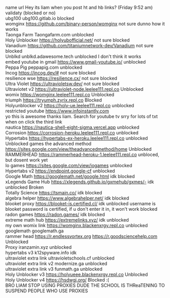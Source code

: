 name		url		Hey its liam when you post ht and hb links? (Friday 9:52 am)				validaty (blocked or no)							
ubg100		ubg100.gitlab.io						blocked							
womginx		https://github.com/binary-person/womginx						not sure	dunno how it works						
Taonga Farm		Taongafarm.com 						unblocked							
Holy Unblocker		https://holyubofficial.net/						not sure	blocked						
Vanadium		https://github.com/titaniumnetwork-dev/Vanadium						not sure	blocked						
Unblkd		unblkd.adawesome.tech 						unblocked	I don't think it works						
embed youtube in gmail		https://www.gmail-youtube.io/						unblocked							
Peppa Pig		peppapig.com						unblocked							
Incog		https://incog.dev/#						not sure	blocked						
resilience	wse	https://resilience.cx/						not sure	blocked						
Ultra Violet		https://ultravioletsw.dev/						not sure	blocked						
Ultraviotet v2		https://ultraviolet-node.leelee111.repl.co						Unblocked							
womix		https://womginx.leelee111.repl.co						Unblocked							
triumph		https://tryumph.zyrix.repl.co						Blocked							
Holyunblocker v2		https://holy-ue.leelee111.repl.co						unblocked							
restricted youtube		https://www.infoinstantly.com													
yo this is awesome thanks liam.							Search for youtube tv	srry for lots of txt when on click the third link							
nautica		https://nautica-shell-eight-sigma.vercel.app						unblocked							
Corrosion		https://corrosion-heroku.leelee111.repl.co						unblocked							
Hypertabs		https://hypertabs-ex-heroku.leelee111.repl.co						unblocked							
Unblocked games the advanced method		https://sites.google.com/view/theadvancedmethod/home						Unblocked							
RAMMERHEAD		https://rammerhead-heroku-1.leelee111.repl.co						unbloced, but dosent work yet							
Io games 		https://sites.google.com/view/iogames						unblocked							
Hypertabs v2		https://endpoint.google-cf						unblocked							
Google Math		https://googlemath.net/google.html						idk	blocked						
xLegends Game Hub		https://xlegends.github.io/gxmehub/gxmes/-						idk	unblocked	Broken					
Totally Science		https://tsmain.co/						idk	blocked						
algebra helper		https://www.algebrahelper.net/						idk	blocked						
blooket proxy		https://blooket-is.certified.cl/						idk	unblocked	username is blooket password is certified, if u don't enter it in, it won't work				blocked	
radon games		https://radon.games/						idk	blocked						
extreme math hub		https://extremelinks.xyz/						idk	unblocked						
my own womix link		https://womginx.blackenxrgy.repl.co							unblocked						
googlemath		googlemath.ga													
rammer head	https://r.endlessvortex.org		https://r.goodsciencehelp.com				Unblocked								
Proxy		iranzamin.xyz 					unblocked								
hypertabs v3		k12spyware.info					idk								
ultraviolet extra link		ultravioletschools.cf					unblocked								
ultraviolet extra link v2		modernize.ga 					unblocked								
ultraviolet extra link v3		funmath.ga					unblocked								
Holy Unblocker v3		 https://holyueee.blackenxrgy.repl.co					Unblocked								
Holy Unblocker v4		https://hsdwgj.org/					Blocked :(								
BRO LIAM STOP USING PROXIES DUDE THE SCHOOL IS THReaTENING TO SUSPEND PEOPLE WHO USE PROXIES															
															
